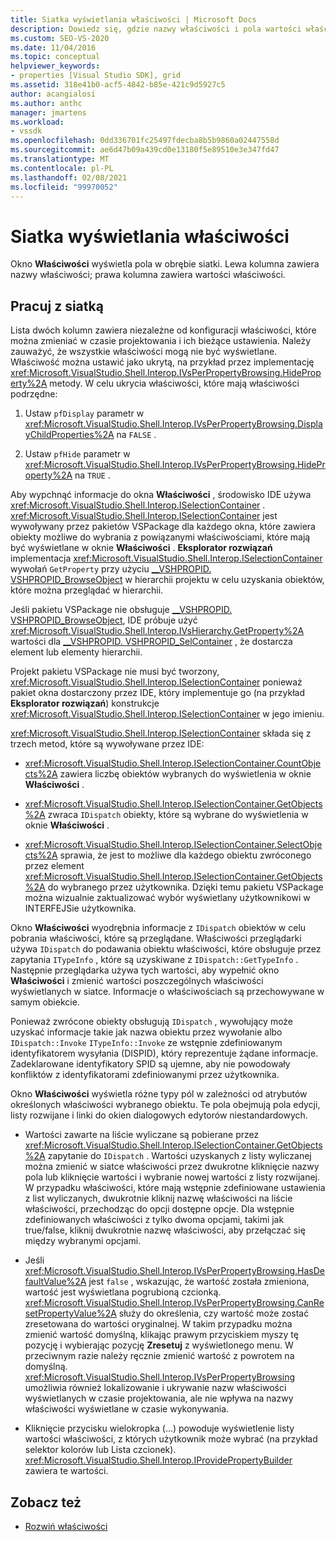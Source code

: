 ```yaml
---
title: Siatka wyświetlania właściwości | Microsoft Docs
description: Dowiedz się, gdzie nazwy właściwości i pola wartości właściwości znajdują się w siatce w okno Właściwości oraz jak korzystać z siatki w rozszerzaniu właściwości.
ms.custom: SEO-VS-2020
ms.date: 11/04/2016
ms.topic: conceptual
helpviewer_keywords:
- properties [Visual Studio SDK], grid
ms.assetid: 318e41b0-acf5-4842-b85e-421c9d5927c5
author: acangialosi
ms.author: anthc
manager: jmartens
ms.workload:
- vssdk
ms.openlocfilehash: 0dd336701fc25497fdecba8b5b9860a02447558d
ms.sourcegitcommit: ae6d47b09a439cd0e13180f5e89510e3e347fd47
ms.translationtype: MT
ms.contentlocale: pl-PL
ms.lasthandoff: 02/08/2021
ms.locfileid: "99970052"
---
```

# <a name="properties-display-grid"></a>Siatka wyświetlania właściwości

Okno **Właściwości** wyświetla pola w obrębie siatki. Lewa kolumna zawiera nazwy właściwości; prawa kolumna zawiera wartości właściwości.

## <a name="work-with-the-grid"></a>Pracuj z siatką

Lista dwóch kolumn zawiera niezależne od konfiguracji właściwości, które można zmieniać w czasie projektowania i ich bieżące ustawienia. Należy zauważyć, że wszystkie właściwości mogą nie być wyświetlane. Właściwość można ustawić jako ukrytą, na przykład przez implementację <xref:Microsoft.VisualStudio.Shell.Interop.IVsPerPropertyBrowsing.HideProperty%2A> metody. W celu ukrycia właściwości, które mają właściwości podrzędne:

1. Ustaw `pfDisplay` parametr w <xref:Microsoft.VisualStudio.Shell.Interop.IVsPerPropertyBrowsing.DisplayChildProperties%2A> na `FALSE` .

2. Ustaw `pfHide` parametr w <xref:Microsoft.VisualStudio.Shell.Interop.IVsPerPropertyBrowsing.HideProperty%2A> na `TRUE` .

Aby wypchnąć informacje do okna **Właściwości** , środowisko IDE używa <xref:Microsoft.VisualStudio.Shell.Interop.ISelectionContainer> . <xref:Microsoft.VisualStudio.Shell.Interop.ISelectionContainer> jest wywoływany przez pakietów VSPackage dla każdego okna, które zawiera obiekty możliwe do wybrania z powiązanymi właściwościami, które mają być wyświetlane w oknie **Właściwości** . **Eksplorator rozwiązań** implementacja <xref:Microsoft.VisualStudio.Shell.Interop.ISelectionContainer> wywołań `GetProperty` przy użyciu [__VSHPROPID. VSHPROPID_BrowseObject](<xref:Microsoft.VisualStudio.Shell.Interop.__VSHPROPID.VSHPROPID_BrowseObject>) w hierarchii projektu w celu uzyskania obiektów, które można przeglądać w hierarchii.

Jeśli pakietu VSPackage nie obsługuje [__VSHPROPID. VSHPROPID_BrowseObject](<xref:Microsoft.VisualStudio.Shell.Interop.__VSHPROPID.VSHPROPID_BrowseObject>), IDE próbuje użyć <xref:Microsoft.VisualStudio.Shell.Interop.IVsHierarchy.GetProperty%2A> wartości dla [__VSHPROPID. VSHPROPID_SelContainer](<xref:Microsoft.VisualStudio.Shell.Interop.__VSHPROPID.VSHPROPID_SelContainer>) , że dostarcza element lub elementy hierarchii.

Projekt pakietu VSPackage nie musi być tworzony, <xref:Microsoft.VisualStudio.Shell.Interop.ISelectionContainer> ponieważ pakiet okna dostarczony przez IDE, który implementuje go (na przykład **Eksplorator rozwiązań**) konstrukcje <xref:Microsoft.VisualStudio.Shell.Interop.ISelectionContainer> w jego imieniu.

<xref:Microsoft.VisualStudio.Shell.Interop.ISelectionContainer> składa się z trzech metod, które są wywoływane przez IDE:

- <xref:Microsoft.VisualStudio.Shell.Interop.ISelectionContainer.CountObjects%2A> zawiera liczbę obiektów wybranych do wyświetlenia w oknie **Właściwości** .

- <xref:Microsoft.VisualStudio.Shell.Interop.ISelectionContainer.GetObjects%2A> zwraca `IDispatch` obiekty, które są wybrane do wyświetlenia w oknie **Właściwości** .

- <xref:Microsoft.VisualStudio.Shell.Interop.ISelectionContainer.SelectObjects%2A> sprawia, że jest to możliwe dla każdego obiektu zwróconego przez element <xref:Microsoft.VisualStudio.Shell.Interop.ISelectionContainer.GetObjects%2A> do wybranego przez użytkownika. Dzięki temu pakietu VSPackage można wizualnie zaktualizować wybór wyświetlany użytkownikowi w INTERFEJSie użytkownika.

Okno **Właściwości** wyodrębnia informacje z `IDispatch` obiektów w celu pobrania właściwości, które są przeglądane. Właściwości przeglądarki używa `IDispatch` do podawania obiektu właściwości, które obsługuje przez zapytania `ITypeInfo` , które są uzyskiwane z `IDispatch::GetTypeInfo` . Następnie przeglądarka używa tych wartości, aby wypełnić okno **Właściwości** i zmienić wartości poszczególnych właściwości wyświetlanych w siatce. Informacje o właściwościach są przechowywane w samym obiekcie.

Ponieważ zwrócone obiekty obsługują `IDispatch` , wywołujący może uzyskać informacje takie jak nazwa obiektu przez wywołanie albo `IDispatch::Invoke` `ITypeInfo::Invoke` ze wstępnie zdefiniowanym identyfikatorem wysyłania (DISPID), który reprezentuje żądane informacje. Zadeklarowane identyfikatory SPID są ujemne, aby nie powodowały konfliktów z identyfikatorami zdefiniowanymi przez użytkownika.

Okno **Właściwości** wyświetla różne typy pól w zależności od atrybutów określonych właściwości wybranego obiektu. Te pola obejmują pola edycji, listy rozwijane i linki do okien dialogowych edytorów niestandardowych.

- Wartości zawarte na liście wyliczane są pobierane przez <xref:Microsoft.VisualStudio.Shell.Interop.ISelectionContainer.GetObjects%2A> zapytanie do `IDispatch` . Wartości uzyskanych z listy wyliczanej można zmienić w siatce właściwości przez dwukrotne kliknięcie nazwy pola lub kliknięcie wartości i wybranie nowej wartości z listy rozwijanej. W przypadku właściwości, które mają wstępnie zdefiniowane ustawienia z list wyliczanych, dwukrotnie kliknij nazwę właściwości na liście właściwości, przechodząc do opcji dostępne opcje. Dla wstępnie zdefiniowanych właściwości z tylko dwoma opcjami, takimi jak true/false, kliknij dwukrotnie nazwę właściwości, aby przełączać się między wybranymi opcjami.

- Jeśli <xref:Microsoft.VisualStudio.Shell.Interop.IVsPerPropertyBrowsing.HasDefaultValue%2A> jest `false` , wskazując, że wartość została zmieniona, wartość jest wyświetlana pogrubioną czcionką. <xref:Microsoft.VisualStudio.Shell.Interop.IVsPerPropertyBrowsing.CanResetPropertyValue%2A> służy do określenia, czy wartość może zostać zresetowana do wartości oryginalnej. W takim przypadku można zmienić wartość domyślną, klikając prawym przyciskiem myszy tę pozycję i wybierając pozycję **Zresetuj** z wyświetlonego menu. W przeciwnym razie należy ręcznie zmienić wartość z powrotem na domyślną. <xref:Microsoft.VisualStudio.Shell.Interop.IVsPerPropertyBrowsing> umożliwia również lokalizowanie i ukrywanie nazw właściwości wyświetlanych w czasie projektowania, ale nie wpływa na nazwy właściwości wyświetlane w czasie wykonywania.

- Kliknięcie przycisku wielokropka (...) powoduje wyświetlenie listy wartości właściwości, z których użytkownik może wybrać (na przykład selektor kolorów lub Lista czcionek). <xref:Microsoft.VisualStudio.Shell.Interop.IProvidePropertyBuilder> zawiera te wartości.

## <a name="see-also"></a>Zobacz też

- [Rozwiń właściwości](../../extensibility/internals/extending-properties.md)
